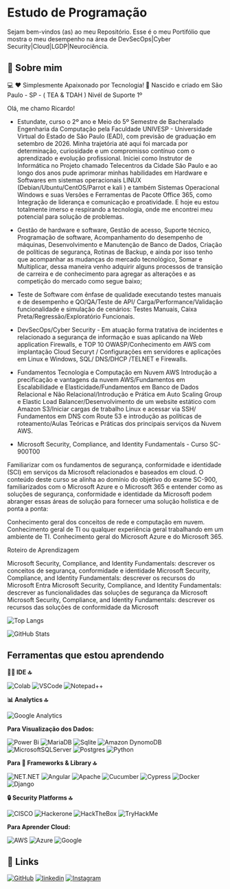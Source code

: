 # Estudo de Programação

Sejam bem-vindos (as) ao meu Repositório.
Esse é o meu Portifólio que mostra o meu desempenho na área de DevSecOps|Cyber Security|Cloud|LGDP|Neurociência.

## 🚀 Sobre mim
💻 ❤️ Simplesmente Apaixonado por Tecnologia!
📘 Nascido e criado em São Paulo - SP - ( TEA & TDAH ) Nivél de Suporte 1º

Olá, me chamo Ricardo!

- Estundate, curso o 2º ano e Meio do 5º Semestre de Bacheralado Engenharia da Computação pela Faculdade UNIVESP - Universidade Virtual do Estado de São Paulo (EAD), com previsão de graduação em setembro de 2026.
Minha trajetória até aqui foi marcada por determinação, curiosidade e um compromisso contínuo com o aprendizado e evolução profissional. Iniciei como Instrutor de Informática no Projeto chamado Telecentros da Cidade São Paulo e ao longo dos anos pude aprimorar minhas habilidades em Hardware e Softwares em sistemas operacionais LINUX (Debian/Ubuntu/CentOS/Parrot e kali ) e também Sistemas Operacional Windows e suas Versões e Ferramentas de Pacote Office 365, como Integração de liderança e comunicação e proatividade. E hoje eu estou totalmente imerso e respirando a tecnologia, onde me encontrei meu potencial para solução de problemas. 

- Gestão de hardware e software, Gestão de acesso, Suporte técnico, Programação de software, Acompanhamento do desempenho de máquinas, Desenvolvimento e Manutenção de Banco de Dados, Criação de políticas de segurança, Rotinas de Backup, e ainda por isso tenho que acompanhar as mudanças do mercado tecnológico, Somar e Multiplicar, dessa maneira venho adquirir alguns processos de transição de carreira e de conhecimento para agregar as alterações e as competição do mercado como segue baixo;

- Teste de Software com ênfase de qualidade executando testes manuais e de desempenho e QO/QA/Teste de API/ Carga/Performance/Validação funcionalidade e simulação de cenários: Testes Manuais, Caixa Preta/Regressão/Exploratório Funcionais.

- DevSecOps/Cyber Security - Em  atuação forma tratativa de incidentes e relacionado a segurança de informação e suas aplicando na Web application Firewalls, e TOP 10 OWASP/Conhecimento em AWS com implantação Cloud Securyt / Configurações em servidores e aplicações em Linux e Windows, SQL/ DNS/DHCP /TELNET e Firewalls.

- Fundamentos Tecnologia e Computação em Nuvem AWS
Introdução a precificação e vantagens da nuvem AWS/Fundamentos em Escalabilidade e Elasticidade/Fundamentos em Banco de Dados Relacional e Não Relacional/Introdução e Prática em Auto Scaling Group e Elastic Load Balancer/Desenvolvimento de um website estático com Amazon S3/Iniciar cargas de trabalho Linux e acessar via SSH/ Fundamentos em DNS com Route 53 e introdução as políticas de roteamento/Aulas Teóricas e Práticas dos principais serviços da Nuvem AWS.

- Microsoft Security, Compliance, and Identity Fundamentals - Curso SC-900T00

Familiarizar com os fundamentos de segurança, conformidade e identidade (SCI) em serviços da Microsoft relacionados e baseados em cloud. O conteúdo deste curso se alinha ao domínio do objetivo do exame SC-900, familiarizados com o Microsoft Azure e o Microsoft 365 e entender como as soluções de segurança, conformidade e identidade da Microsoft podem abranger essas áreas de solução para fornecer uma solução holística e de ponta a ponta:

Conhecimento geral dos conceitos de rede e computação em nuvem.
Conhecimento geral de TI ou qualquer experiência geral trabalhando em um ambiente de TI.
Conhecimento geral do Microsoft Azure e do Microsoft 365.

Roteiro de Aprendizagem

Microsoft Security, Compliance, and Identity Fundamentals: descrever os conceitos de segurança, conformidade e identidade
Microsoft Security, Compliance, and Identity Fundamentals: descrever os recursos do Microsoft Entra
Microsoft Security, Compliance, and Identity Fundamentals: descrever as funcionalidades das soluções de segurança da Microsoft
Microsoft Security, Compliance, and Identity Fundamentals: descrever os recursos das soluções de conformidade da Microsoft

![Top Langs](https://github-readme-stats-git-masterrstaa-rickstaa.vercel.app/api/top-langs/?username=ricalinux&bg_color=000&border_color=30A3DC&title_color=E94D5F&text_color=FFF)

![GitHub Stats](https://github-readme-stats.vercel.app/api?username=ricalinux&theme=transparent&bg_color=000&border_color=30A3DC&show_icons=true&icon_color=30A3DC&title_color=E94D5F&text_color=FFF)

## Ferramentas que estou aprendendo


**👩‍💻 IDE 🔝**

![Colab](https://img.shields.io/badge/Colab-F9AB00?style=for-the-badge&logo=googlecolab&color=525252)
![VSCode](https://img.shields.io/badge/VSCode-0078D4?style=for-the-badge&logo=visual%20studio%20code&logoColor=white)
![Notepad++](https://img.shields.io/badge/Notepad++-90E59A.svg?style=for-the-badge&logo=notepad%2B%2B&logoColor=black)

**📊 Analytics 🔝**

![Google Analytics](https://img.shields.io/badge/Google%20Analytics-E37400?style=for-the-badge&logo=google%20analytics&logoColor=white)


**Para Visualização dos Dados:** 

![Power Bi](https://img.shields.io/badge/power_bi-F2C811?style=for-the-badge&logo=powerbi&logoColor=black)
![MariaDB](https://img.shields.io/badge/MariaDB-003545?style=for-the-badge&logo=mariadb&logoColor=white)
![Sqlite](https://img.shields.io/badge/Sqlite-003B57?style=for-the-badge&logo=sqlite&logoColor=white)
![Amazon DynomoDB](https://img.shields.io/badge/Amazon%20DynamoDB-4053D6?style=for-the-badge&logo=Amazon%20DynamoDB&logoColor=white)
![MicrosoftSQLServer](https://img.shields.io/badge/Microsoft%20SQL%20Server-CC2927?style=for-the-badge&logo=microsoft%20sql%20server&logoColor=white)
![Postgres](https://img.shields.io/badge/postgres-%23316192.svg?style=for-the-badge&logo=postgresql&logoColor=white)
![Python](https://img.shields.io/badge/python-3670A0?style=for-the-badge&logo=python&logoColor=ffdd54)

**Para 🚀 Frameworks & Library 🔝**

![NET.NET](https://img.shields.io/badge/.NET-512BD4?style=for-the-badge&logo=dotnet&logoColor=white)
![Angular](https://img.shields.io/badge/Angular-DD0031?style=for-the-badge&logo=angular&logoColor=white)
![Apache](https://img.shields.io/badge/Apache-D22128?style=for-the-badge&logo=Apache&logoColor=white)
![Cucumber](https://img.shields.io/badge/Cucumber-43B02A?style=for-the-badge&logo=cucumber&logoColor=white)
![Cypress](https://img.shields.io/badge/Cypress-17202C?style=for-the-badge&logo=cypress&logoColor=white)
![Docker](https://img.shields.io/badge/Docker-2CA5E0?style=for-the-badge&logo=docker&logoColor=white)
![Django](https://img.shields.io/badge/Django-092E20?style=for-the-badge&logo=django&logoColor=green)

**🔒 Security Platforms 🔝**

![CISCO](https://img.shields.io/badge/CISCO-1BA0D7?style=for-the-badge&logo=cisco&logoColor=white)
![Hackerone](https://img.shields.io/badge/Hackerone-494649?style=for-the-badge&logo=hackerone&logoColor=white)
![HackTheBox](https://img.shields.io/badge/HackTheBox-111927?style=for-the-badge&logo=Hack%20The%20Box&logoColor=9FEF00)
![TryHackMe](https://img.shields.io/badge/TryHackMe-212C42?style=for-the-badge&logo=TryHackMe&logoColor=white)


**Para Aprender Cloud:** 

![AWS](https://img.shields.io/badge/AWS-%23FF9900.svg?style=for-the-badge&logo=amazon-aws&logoColor=white)
![Azure](https://img.shields.io/badge/azure-%230072C6.svg?style=for-the-badge&logo=microsoftazure&logoColor=white)
![Google](https://img.shields.io/badge/Google_Cloud-4285F4?style=for-the-badge&logo=google-cloud&logoColor=white) 	

## 🔗 Links
[![GitHub](https://img.shields.io/badge/github-%23121011.svg?style=for-the-badge&logo=github&logoColor=white)](https://github.com/ricalinux)
[![linkedin](https://img.shields.io/badge/linkedin-0A66C2?style=for-the-badge&logo=linkedin&logoColor=white)](https://www.linkedin.com/in/ricardo-de-jesus-santos/)
[![Instagram](https://img.shields.io/badge/Instagram-%23E4405F.svg?style=for-the-badge&logo=Instagram&logoColor=white)](https://www.instagram.com/stos.ricardo/)
